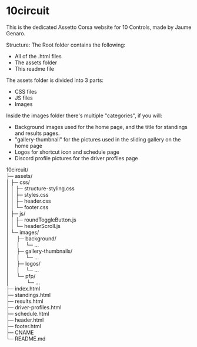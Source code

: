 # 10circuit
This is the dedicated Assetto Corsa website for 10 Controls, made by Jaume Genaro.

Structure:
The Root folder contains the following:
- All of the .html files
- The assets folder
- This readme file

The assets folder is divided into 3 parts:
- CSS files
- JS files
- Images

Inside the images folder there's multiple "categories", if you will:
- Background images used for the home page, and the title for standings and results pages.
- "gallery-thumbnail" for the pictures used in the sliding gallery on the home page
- Logos for shortcut icon and schedule page
- Discord profile pictures for the driver profiles page

10circuit/ <br>
├─ assets/ <br>
│  ├─ css/ <br>
│  │  ├─ structure-styling.css <br>
│  │  ├─ styles.css <br>
│  │  ├─ header.css <br>
│  │  └─ footer.css <br>
│  ├─ js/ <br>
│  │  ├─ roundToggleButton.js <br>
│  │  └─ headerScroll.js <br>
│  └─ images/ <br>
│  ­&nbsp;­&nbsp;­&nbsp;­   ├─ background/ <br>
│  ­&nbsp;­&nbsp;­&nbsp;   │ ­&nbsp;­&nbsp; └─ ... <br>
│  ­&nbsp;­&nbsp;­&nbsp;   ├─ gallery-thumbnails/ <br>
│  ­&nbsp;­&nbsp;­&nbsp;   │ ­&nbsp;­&nbsp; └─ ... <br>
│  ­&nbsp;­&nbsp;­&nbsp;   ├─ logos/ <br>
│  ­&nbsp;­&nbsp;­&nbsp;   │ ­&nbsp;­&nbsp; └─ ... <br>
│  ­&nbsp;­&nbsp;­&nbsp;   └─ pfp/ <br>
│  ­&nbsp;­&nbsp;­&nbsp;     ­&nbsp;­&nbsp;­&nbsp;­&nbsp;­&nbsp;­&nbsp; └─ ... <br>
├─ index.html <br>
├─ standings.html <br>
├─ results.html <br>
├─ driver-profiles.html <br>
├─ schedule.html <br>
├─ header.html <br>
├─ footer.html <br>
├─ CNAME <br>
└─ README.md <br>
